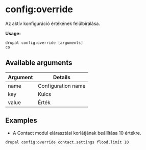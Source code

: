 # config:override
Az aktív konfiguráció értékének felülbírálása.

**Usage:**
```
drupal config:override [arguments]
co
```

## Available arguments
Argument | Details
---------|-------------
name | Configuration name
key | Kulcs
value | Érték

## Examples
* A Contact modul elárasztási korlátjának beállítása 10 értékre.
```
drupal config:override contact.settings flood.limit 10
```
